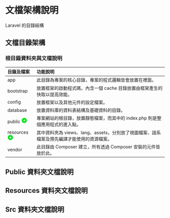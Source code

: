 # 文檔架構說明

Laravel 的目錄結構

## 文檔目錄架構

### 根目錄資料夾與文檔說明

| 目錄及檔案 | 功能說明 |
| :--- | :--- |
| app | 此目錄為專案的核心目錄，專案的程式邏輯皆會放置在裡面。 |
| bootstrap | 放置框架的啟動程式碼，內含一個 cache 目錄放置由框架產生的快取以提高效能。 |
| config | 放置框架以及其他元件的設定檔案。 |
| database | 放置資料庫的資料表結構及基礎資料的目錄。 |
| public ![](/images/star.png) | 專案網站的根目錄，放置靜態檔案，而其中的 index.php 則是整個應用程式的進入點。 |
| resources ![](/images/star.png) | 其中資料夾為 views、lang、assets，分別放了視圖檔案、語系檔案及預先編譯才能使用的資源檔案。 |
| vendor | 此目錄由 Composer 建立，所有透過 Composer 安裝的元件皆放於此。 |

## Public 資料夾文檔說明



## Resources 資料夾文檔說明

## Src 資料夾文檔說明



